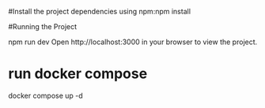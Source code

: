 #Install the project dependencies using npm:npm install


#Running the Project

npm run dev
Open http://localhost:3000 in your browser to view the project.

# run docker compose
docker compose up -d 



